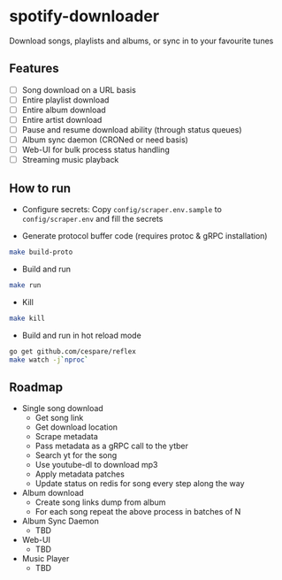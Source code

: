 # spotify-downloader
Download songs, playlists and albums, or sync in to your favourite tunes

## Features

- [ ] Song download on a URL basis
- [ ] Entire playlist download
- [ ] Entire album download
- [ ] Entire artist download
- [ ] Pause and resume download ability (through status queues)
- [ ] Album sync daemon (CRONed or need basis)
- [ ] Web-UI for bulk process status handling
- [ ] Streaming music playback

## How to run

* Configure secrets: Copy `config/scraper.env.sample` to `config/scraper.env` and fill the secrets

* Generate protocol buffer code (requires protoc & gRPC installation)

```sh
make build-proto
```

* Build and run
```sh
make run
```

* Kill

```sh
make kill
```

* Build and run in hot reload mode

```sh
go get github.com/cespare/reflex
make watch -j`nproc`
```

## Roadmap

* Single song download
	* Get song link
	* Get download location
	* Scrape metadata
	* Pass metadata as a gRPC call to the ytber
	* Search yt for the song
	* Use youtube-dl to download mp3
	* Apply metadata patches
	* Update status on redis for song every step along the way
* Album download
	* Create song links dump from album
	* For each song repeat the above process in batches of N
* Album Sync Daemon
	* TBD
* Web-UI
	* TBD
* Music Player
	* TBD
